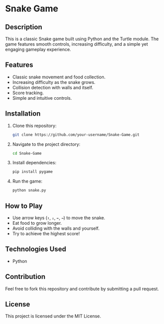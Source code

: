 # Snake Game

## Description
This is a classic Snake game built using Python and the Turtle module. The game features smooth controls, increasing difficulty, and a simple yet engaging gameplay experience.

## Features
- Classic snake movement and food collection.
- Increasing difficulty as the snake grows.
- Collision detection with walls and itself.
- Score tracking.
- Simple and intuitive controls.

## Installation
1. Clone this repository:
   ```bash
   git clone https://github.com/your-username/Snake-Game.git
   ```
2. Navigate to the project directory:
   ```bash
   cd Snake-Game
   ```
3. Install dependencies:
   ```bash
   pip install pygame
   ```
4. Run the game:
   ```bash
   python snake.py
   ```

## How to Play
- Use arrow keys (`↑`, `↓`, `←`, `→`) to move the snake.
- Eat food to grow longer.
- Avoid colliding with the walls and yourself.
- Try to achieve the highest score!

## Technologies Used
- Python

## Contribution
Feel free to fork this repository and contribute by submitting a pull request.

## License
This project is licensed under the MIT License.
